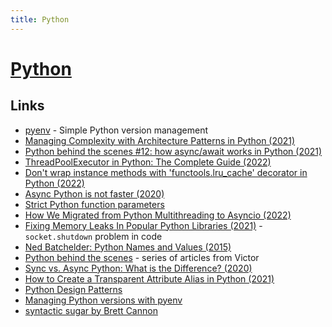 ```yaml
---
title: Python
---
```


# [Python](https://www.python.org)

## Links

- [pyenv](https://github.com/pyenv/pyenv) - Simple Python version management
- [Managing Complexity with Architecture Patterns in Python (2021)](https://klaviyo.tech/managing-complexity-with-architecture-patterns-in-python-626b895710ca)
- [Python behind the scenes #12: how async/await works in Python (2021)](https://tenthousandmeters.com/blog/python-behind-the-scenes-12-how-asyncawait-works-in-python/)
- [ThreadPoolExecutor in Python: The Complete Guide (2022)](https://superfastpython.com/threadpoolexecutor-in-python/)
- [Don't wrap instance methods with 'functools.lru_cache' decorator in Python (2022)](https://rednafi.github.io/reflections/dont-wrap-instance-methods-with-functoolslru_cache-decorator-in-python.html)
- [Async Python is not faster (2020)](https://calpaterson.com/async-python-is-not-faster.html)
- [Strict Python function parameters](https://sethmlarson.dev/blog/strict-python-function-parameters)
- [How We Migrated from Python Multithreading to Asyncio (2022)](https://medium.com/@DorIndivo/how-we-migrated-from-python-multithreading-to-asyncio-128b0c8e4ec5)
- [Fixing Memory Leaks In Popular Python Libraries (2021)](https://www.paulsprogrammingnotes.com/2021/12/python-memory-leaks) - `socket.shutdown` problem in code
- [Ned Batchelder: Python Names and Values (2015)](https://nedbatchelder.com/text/names1.html)
- [Python behind the scenes](https://tenthousandmeters.com/tag/python-behind-the-scenes/) - series of articles from Victor
- [Sync vs. Async Python: What is the Difference? (2020)](https://blog.miguelgrinberg.com/post/sync-vs-async-python-what-is-the-difference)
- [How to Create a Transparent Attribute Alias in Python (2021)](https://adamj.eu/tech/2021/10/13/how-to-create-a-transparent-attribute-alias-in-python/)
- [Python Design Patterns](https://python-patterns.guide/)
- [Managing Python versions with pyenv](https://thepythoncorner.com/posts/2022-05-06-managing-python-versions-with-pyenv/)
- [syntactic sugar by Brett Cannon](https://snarky.ca/tag/syntactic-sugar/)